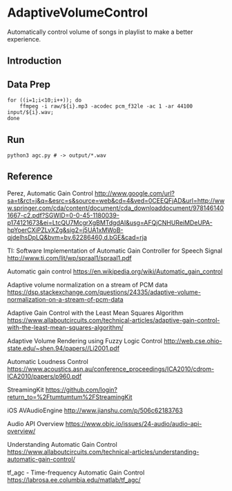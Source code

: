 # AdaptiveVolumeControl
Automatically control volume of songs in playlist to make a better experience.

## Introduction

## Data Prep

```
for ((i=1;i<10;i++)); do
    ffmpeg -i raw/${i}.mp3 -acodec pcm_f32le -ac 1 -ar 44100 input/${i}.wav;
done
```

## Run

```
python3 agc.py # -> output/*.wav
```

## Reference

Perez, Automatic Gain Control http://www.google.com/url?sa=t&rct=j&q=&esrc=s&source=web&cd=4&ved=0CEEQFjAD&url=http://www.springer.com/cda/content/document/cda_downloaddocument/9781461401667-c2.pdf?SGWID=0-0-45-1180039-p174121673&ei=LtcQU7McgrXgBMTdgdAI&usg=AFQjCNHUReiMDeUPA-hpYoerCXiPZLvXZg&sig2=j5UA1xMWoB-qjdelhsDpLQ&bvm=bv.62286460,d.bGE&cad=rja

TI: Software Implementation of Automatic Gain Controller for
Speech Signal http://www.ti.com/lit/wp/spraal1/spraal1.pdf

Automatic gain control https://en.wikipedia.org/wiki/Automatic_gain_control

Adaptive volume normalization on a stream of PCM data https://dsp.stackexchange.com/questions/24335/adaptive-volume-normalization-on-a-stream-of-pcm-data

Adaptive Gain Control with the Least Mean Squares Algorithm https://www.allaboutcircuits.com/technical-articles/adaptive-gain-control-with-the-least-mean-squares-algorithm/

Adaptive Volume Rendering using Fuzzy Logic
Control http://web.cse.ohio-state.edu/~shen.94/papers//Li2001.pdf

Automatic Loudness Control https://www.acoustics.asn.au/conference_proceedings/ICA2010/cdrom-ICA2010/papers/p960.pdf

StreamingKit https://github.com/login?return_to=%2Ftumtumtum%2FStreamingKit

iOS AVAudioEngine http://www.jianshu.com/p/506c62183763

Audio API Overview https://www.objc.io/issues/24-audio/audio-api-overview/

Understanding Automatic Gain Control https://www.allaboutcircuits.com/technical-articles/understanding-automatic-gain-control/

tf_agc - Time-frequency Automatic Gain Control https://labrosa.ee.columbia.edu/matlab/tf_agc/
